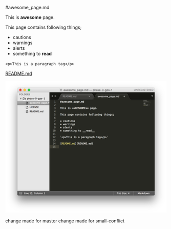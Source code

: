 #awesome_page.md

This is **awesome** page.  

This page contains following things;

* cautions
* warnings
* alerts
* something to __read__

`<p>This is a paragraph tag</p>`

[README.md](README.md)

![Screenshot](ss.png)

change made for master
change made for small-conflict
